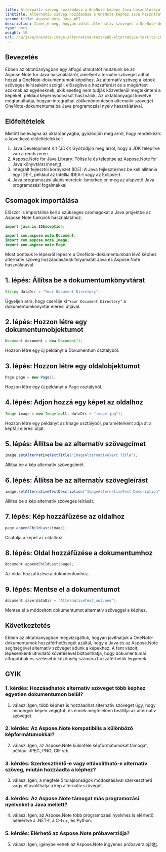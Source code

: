 ```yaml
---
title: Alternatív szöveg hozzáadása a OneNote képhez Java használatával
linktitle: Alternatív szöveg hozzáadása a OneNote képhez Java használatával
second_title: Aspose.Note Java API
description: Ismerje meg, hogyan adhat alternatív szöveget a OneNote-dokumentumok képeihez Java használatával az Aspose.Note segítségével, ami javítja a kisegítő lehetőségeket és az inkluzivitást.
type: docs
weight: 10
url: /hu/java/onenote-image-alternative-text/add-alternative-text-to-image/
---
```

## Bevezetés

Ebben az oktatóanyagban egy átfogó útmutatót mutatunk be az Aspose.Note for Java használatáról, amellyel alternatív szöveget adhat hozzá a OneNote-dokumentumok képeihez. Az alternatív szöveg a képek szöveges leírásaként szolgál, elősegítve a hozzáférést és a megértést azoknak az egyéneknek, akik esetleg nem tudják közvetlenül megtekinteni a képeket, például képernyőolvasót használók. Az oktatóanyagot követve megtanulhatja, hogyan integrálhat zökkenőmentesen alternatív szöveget OneNote-dokumentumaiba Java programozási nyelv használatával.

## Előfeltételek

Mielőtt belevágna az oktatóanyagba, győződjön meg arról, hogy rendelkezik a következő előfeltételekkel:

1. Java Development Kit (JDK): Győződjön meg arról, hogy a JDK telepítve van a rendszeren.
2.  Aspose.Note for Java Library: Töltse le és telepítse az Aspose.Note for Java könyvtárat innen[itt](https://releases.aspose.com/note/java/).
3. Integrált fejlesztői környezet (IDE): A Java fejlesztéshez be kell állítania egy IDE-t, például az IntelliJ IDEA-t vagy az Eclipse-t.
4. Java programozási alapismeretek: Ismerkedjen meg az alapvető Java programozási fogalmakkal.

## Csomagok importálása

Először is importálnia kell a szükséges csomagokat a Java projektbe az Aspose.Note funkciók használatához.

```java
import java.io.IOException;

import com.aspose.note.Document;
import com.aspose.note.Image;
import com.aspose.note.Page;
```

Most bontsuk le lépésről lépésre a OneNote-dokumentumban lévő képhez alternatív szöveg hozzáadásának folyamatát Java és Aspose.Note használatával.

## 1. lépés: Állítsa be a dokumentumkönyvtárat

```java
String dataDir = "Your Document Directory";
```

 Ügyeljen arra, hogy cserélje ki`"Your Document Directory"` a dokumentumkönyvtár elérési útjával.

## 2. lépés: Hozzon létre egy dokumentumobjektumot

```java
Document document = new Document();
```

Hozzon létre egy új példányt a Dokumentum osztályból.

## 3. lépés: Hozzon létre egy oldalobjektumot

```java
Page page = new Page();
```

Hozzon létre egy új példányt a Page osztályból.

## 4. lépés: Adjon hozzá egy képet az oldalhoz

```java
Image image = new Image(null, dataDir + "image.jpg");
```

Hozzon létre egy példányt az Image osztályból, paraméterként adja át a képfájl elérési útját.

## 5. lépés: Állítsa be az alternatív szövegcímet

```java
image.setAlternativeTextTitle("ImageAlternativeText Title");
```

Állítsa be a kép alternatív szövegcímét.

## 6. lépés: Állítsa be az alternatív szövegleírást

```java
image.setAlternativeTextDescription("ImageAlternativeText Description");
```

Állítsa be a kép alternatív szöveges leírását.

## 7. lépés: Kép hozzáfűzése az oldalhoz

```java
page.appendChildLast(image);
```

Csatolja a képet az oldalhoz.

## 8. lépés: Oldal hozzáfűzése a dokumentumhoz

```java
document.appendChildLast(page);
```

Az oldal hozzáfűzése a dokumentumhoz.

## 9. lépés: Mentse el a dokumentumot

```java
document.save(dataDir + "AlternativeText_out.one");
```

Mentse el a módosított dokumentumot alternatív szöveggel a képhez.

## Következtetés

Ebben az oktatóanyagban megvizsgáltuk, hogyan javíthatjuk a OneNote-dokumentumok hozzáférhetőségét azáltal, hogy a Java és az Aspose.Note segítségével alternatív szöveget adunk a képekhez. A fent vázolt, lépésenkénti útmutató követésével biztosíthatja, hogy dokumentumai átfogóbbak és szélesebb közönség számára hozzáférhetők legyenek.

## GYIK

### 1. kérdés: Hozzáadhatok alternatív szöveget több képhez egyetlen dokumentumon belül?

1. válasz: Igen, több képhez is hozzáadhat alternatív szöveget úgy, hogy mindegyik képen végigfut, és ennek megfelelően beállítja az alternatív szöveget.

### 2. kérdés: Az Aspose.Note kompatibilis a különböző képformátumokkal?

2. válasz: Igen, az Aspose.Note különféle képformátumokat támogat, például JPEG, PNG, GIF stb.

### 3. kérdés: Szerkeszthető-e vagy eltávolítható-e alternatív szöveg, miután hozzáadta a képhez?

3. válasz: Igen, a megfelelő tulajdonságok módosításával szerkesztheti vagy eltávolíthatja a kép alternatív szövegét.

### 4. kérdés: Az Aspose.Note támogat más programozási nyelveket a Java mellett?

4. válasz: Igen, az Aspose.Note több programozási nyelvhez is elérhető, beleértve a .NET-t, a C-t++, és Python.

### 5. kérdés: Elérhető az Aspose.Note próbaverziója?

 5. válasz: Igen, igénybe veheti az Aspose.Note ingyenes próbaverzióját[itt](https://releases.aspose.com/).